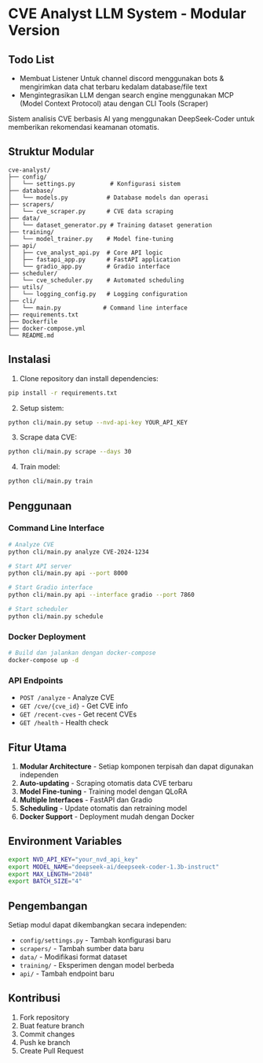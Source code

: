 
# CVE Analyst LLM System - Modular Version



## Todo List

- Membuat Listener Untuk channel discord menggunakan bots & mengirimkan data chat terbaru kedalam database/file text
- Mengintegrasikan LLM dengan search engine menggunakan MCP (Model Context Protocol) atau dengan CLI Tools (Scraper)  



Sistem analisis CVE berbasis AI yang menggunakan DeepSeek-Coder untuk memberikan rekomendasi keamanan otomatis.

## Struktur Modular

```
cve-analyst/
├── config/
│   └── settings.py          # Konfigurasi sistem
├── database/
│   └── models.py           # Database models dan operasi
├── scrapers/
│   └── cve_scraper.py      # CVE data scraping
├── data/
│   └── dataset_generator.py # Training dataset generation
├── training/
│   └── model_trainer.py    # Model fine-tuning
├── api/
│   ├── cve_analyst_api.py  # Core API logic
│   ├── fastapi_app.py      # FastAPI application
│   └── gradio_app.py       # Gradio interface
├── scheduler/
│   └── cve_scheduler.py    # Automated scheduling
├── utils/
│   └── logging_config.py   # Logging configuration
├── cli/
│   └── main.py            # Command line interface
├── requirements.txt
├── Dockerfile
├── docker-compose.yml
└── README.md
```

## Instalasi

1. Clone repository dan install dependencies:
```bash
pip install -r requirements.txt
```

2. Setup sistem:
```bash
python cli/main.py setup --nvd-api-key YOUR_API_KEY
```

3. Scrape data CVE:
```bash
python cli/main.py scrape --days 30
```

4. Train model:
```bash
python cli/main.py train
```

## Penggunaan

### Command Line Interface

```bash
# Analyze CVE
python cli/main.py analyze CVE-2024-1234

# Start API server
python cli/main.py api --port 8000

# Start Gradio interface
python cli/main.py api --interface gradio --port 7860

# Start scheduler
python cli/main.py schedule
```

### Docker Deployment

```bash
# Build dan jalankan dengan docker-compose
docker-compose up -d
```

### API Endpoints

- `POST /analyze` - Analyze CVE
- `GET /cve/{cve_id}` - Get CVE info
- `GET /recent-cves` - Get recent CVEs
- `GET /health` - Health check

## Fitur Utama

1. **Modular Architecture** - Setiap komponen terpisah dan dapat digunakan independen
2. **Auto-updating** - Scraping otomatis data CVE terbaru
3. **Model Fine-tuning** - Training model dengan QLoRA
4. **Multiple Interfaces** - FastAPI dan Gradio
5. **Scheduling** - Update otomatis dan retraining model
6. **Docker Support** - Deployment mudah dengan Docker

## Environment Variables

```bash
export NVD_API_KEY="your_nvd_api_key"
export MODEL_NAME="deepseek-ai/deepseek-coder-1.3b-instruct"
export MAX_LENGTH="2048"
export BATCH_SIZE="4"
```

## Pengembangan

Setiap modul dapat dikembangkan secara independen:

- `config/settings.py` - Tambah konfigurasi baru
- `scrapers/` - Tambah sumber data baru
- `data/` - Modifikasi format dataset
- `training/` - Eksperimen dengan model berbeda
- `api/` - Tambah endpoint baru

## Kontribusi

1. Fork repository
2. Buat feature branch
3. Commit changes
4. Push ke branch
5. Create Pull Request
